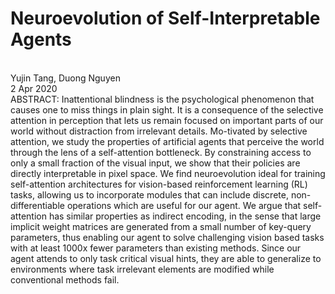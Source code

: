 Neuroevolution of Self-Interpretable Agents
=========
<br> Yujin Tang, Duong Nguyen<br>
2 Apr 2020<br>
ABSTRACT:
Inattentional blindness is the psychological phenomenon that causes one to miss things in plain sight. It is a consequence of the selective attention in perception that lets us remain focused on important parts of our world without distraction from irrelevant details. Mo-tivated by selective attention, we study the properties of artificial agents that perceive the world through the lens of a self-attention bottleneck. By constraining access to only a small fraction of the visual input, we show that their policies are directly interpretable in pixel space. We find neuroevolution ideal for training self-attention architectures for vision-based reinforcement learning (RL) tasks, allowing us to incorporate modules that can include discrete, non-differentiable operations which are useful for our agent. We argue that self-attention has similar properties as indirect encoding, in the sense that large implicit weight matrices are generated from a small number of key-query parameters, thus enabling our agent to solve challenging vision based tasks with at least 1000x fewer parameters than existing methods. Since our agent attends to only task critical visual hints, they are able to generalize to environments where task irrelevant elements are modified while conventional methods fail.
